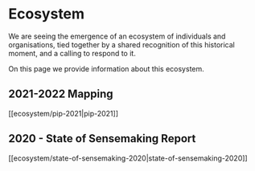 # Ecosystem

We are seeing the emergence of an ecosystem of individuals and organisations, tied together by a shared recognition of this historical moment, and a calling to respond to it.

On this page we provide information about this ecosystem.

## 2021-2022 Mapping

[[ecosystem/pip-2021|pip-2021]]

## 2020 - State of Sensemaking Report

[[ecosystem/state-of-sensemaking-2020|state-of-sensemaking-2020]]
